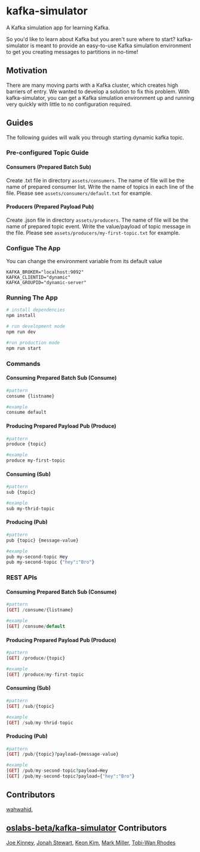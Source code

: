 # kafka-simulator

A Kafka simulation app for learning Kafka.

So you'd like to learn about Kafka but you aren't sure where to start? kafka-simulator is meant to provide an easy-to-use Kafka simulation environment to get you creating messages to partitions in no-time!

## Motivation

There are many moving parts with a Kafka cluster, which creates high barriers of entry. We wanted to develop a solution to fix this problem. With kafka-simulator, you can get a Kafka simulation environment up and running very quickly with little to no configuration required.

## Guides

The following guides will walk you through starting dynamic kafka topic.

### Pre-configured Topic Guide
#### Consumers (Prepared Batch Sub)
Create .txt file in directory `assets/consumers`. The name of file will be the name of prepared consumer list. Write the name of topics in each line of the file. Please see `assets/consumers/default.txt` for example.
#### Producers (Prepared Payload Pub)
Create .json file in directory `assets/producers`. The name of file will be the name of prepared topic event. Write the value/payload of topic message in the file. Please see `assets/producers/my-first-topic.txt` for example.

### Configue The App
You can change the environment variable from its default value
```env
KAFKA_BROKER="localhost:9092"
KAFKA_CLIENTID="dynamic"
KAFKA_GROUPID="dynamic-server"
```

### Running The App
```bash
# install dependencies
npm install

# run development mode
npm run dev

#run production mode
npm run start
```

### Commands
#### Consuming Prepared Batch Sub (Consume)
```bash
#pattern
consume {listname}

#example
consume default
```

#### Producing Prepared Payload Pub (Produce)
```bash
#pattern
produce {topic}

#example
produce my-first-topic
```

#### Consuming (Sub)
```bash
#pattern
sub {topic}

#example
sub my-thrid-topic
```

#### Producing (Pub)
```bash
#pattern
pub {topic} {message-value}

#example
pub my-second-topic Hey
pub my-second-topic {"hey":"Bro"}
```

### REST APIs
#### Consuming Prepared Batch Sub (Consume)
```php
#pattern
[GET] /consume/{listname}

#example
[GET] /consume/default
```

#### Producing Prepared Payload Pub (Produce)
```php
#pattern
[GET] /produce/{topic}

#example
[GET] /produce/my-first-topic
```

#### Consuming (Sub)
```php
#pattern
[GET] /sub/{topic}

#example
[GET] /sub/my-thrid-topic
```

#### Producing (Pub)
```php
#pattern
[GET] /pub/{topic}?payload={message-value}

#example
[GET] /pub/my-second-topic?payload=Hey
[GET] /pub/my-second-topic?payload={"hey":"Bro"}
```

## Contributors
[wahwahid](https://github.com/wahwahid),

## [oslabs-beta/kafka-simulator](https://github.com/oslabs-beta/kafka-simulator) Contributors

[Joe Kinney](https://github.com/joekinney-png),
[Jonah Stewart](https://github.com/jonahlstewart),
[Keon Kim](https://github.com/Keon-Kim-0),
[Mark Miller](https://github.com/markmanuelmiller),
[Tobi-Wan Rhodes](https://github.com/rtobiwan)
